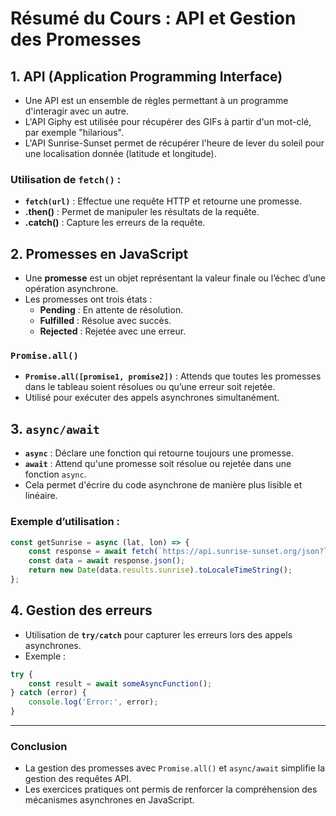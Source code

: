 # Résumé du Cours : API et Gestion des Promesses

## 1. API (Application Programming Interface)
- Une API est un ensemble de règles permettant à un programme d'interagir avec un autre.
- L'API Giphy est utilisée pour récupérer des GIFs à partir d'un mot-clé, par exemple "hilarious".
- L'API Sunrise-Sunset permet de récupérer l'heure de lever du soleil pour une localisation donnée (latitude et longitude).

### Utilisation de `fetch()` :
- **`fetch(url)`** : Effectue une requête HTTP et retourne une promesse.
- **.then()** : Permet de manipuler les résultats de la requête.
- **.catch()** : Capture les erreurs de la requête.

## 2. Promesses en JavaScript
- Une **promesse** est un objet représentant la valeur finale ou l’échec d’une opération asynchrone.
- Les promesses ont trois états :
  - **Pending** : En attente de résolution.
  - **Fulfilled** : Résolue avec succès.
  - **Rejected** : Rejetée avec une erreur.

### `Promise.all()`
- **`Promise.all([promise1, promise2])`** : Attends que toutes les promesses dans le tableau soient résolues ou qu’une erreur soit rejetée.
- Utilisé pour exécuter des appels asynchrones simultanément.

## 3. `async/await`
- **`async`** : Déclare une fonction qui retourne toujours une promesse.
- **`await`** : Attend qu'une promesse soit résolue ou rejetée dans une fonction `async`.
- Cela permet d'écrire du code asynchrone de manière plus lisible et linéaire.

### Exemple d’utilisation :
```javascript
const getSunrise = async (lat, lon) => {
    const response = await fetch(`https://api.sunrise-sunset.org/json?lat=${lat}&lng=${lon}`);
    const data = await response.json();
    return new Date(data.results.sunrise).toLocaleTimeString();
};
```

## 4. Gestion des erreurs
- Utilisation de **`try/catch`** pour capturer les erreurs lors des appels asynchrones.
- Exemple :
```javascript
try {
    const result = await someAsyncFunction();
} catch (error) {
    console.log('Error:', error);
}
```

---

### Conclusion
- La gestion des promesses avec `Promise.all()` et `async/await` simplifie la gestion des requêtes API.
- Les exercices pratiques ont permis de renforcer la compréhension des mécanismes asynchrones en JavaScript.
```